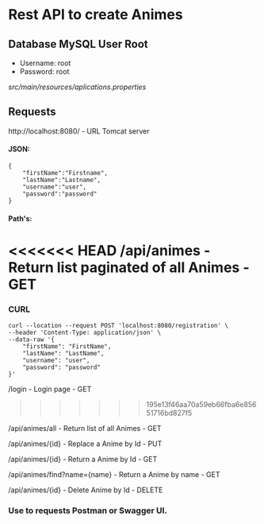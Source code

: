 # Rest API to create Animes

## Database MySQL User Root
- Username: root
- Password: root

*src/main/resources/aplications.properties*

## Requests

http://localhost:8080/ - URL Tomcat server

#### JSON:
```
{
    "firstName":"Firstname",
    "lastName":"Lastname",
    "username":"user",
    "password":"password"
}
```

#### Path's:

<<<<<<< HEAD
/api/animes - Return list paginated of all Animes - GET 
=======
### CURL

```
curl --location --request POST 'localhost:8080/registration' \
--header 'Content-Type: application/json' \
--data-raw '{
    "firstName": "FirstName",
    "lastName": "LastName",
    "username": "user",
    "password": "password"
}'
```

/login - Login page - GET
>>>>>>> 195e13f46aa70a59eb66fba6e85651716bd827f5

/api/animes/all - Return list of all Animes - GET 

/api/animes/{id} - Replace a Anime by Id - PUT

/api/animes/{id} - Return a Anime by Id - GET

/api/animes/find?name={name} - Return a Anime by name - GET

/api/animes/{id} - Delete Anime by Id - DELETE

### Use to requests Postman or Swagger UI.
